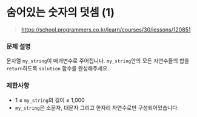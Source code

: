 # 숨어있는 숫자의 덧셈 (1)

> https://school.programmers.co.kr/learn/courses/30/lessons/120851

### 문제 설명

문자열 `my_string`이 매개변수로 주어집니다. `my_string`안의 모든 자연수들의 합을 `return`하도록 `solution` 함수를 완성해주세요.

### 제한사항

- 1 ≤ `my_string`의 길이 ≤ 1,000
- `my_string`은 소문자, 대문자 그리고 한자리 자연수로만 구성되어있습니다.
